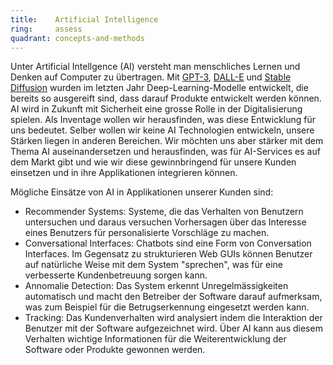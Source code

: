 ```yaml
---
title:    Artificial Intelligence  
ring:     assess  
quadrant: concepts-and-methods
---
```


Unter Artificial Intellgence (AI) versteht man menschliches Lernen und Denken auf Computer zu übertragen. Mit
[GPT-3][gpt-3], [DALL-E][dall-e] und [Stable Diffusion][stable-diff] wurden im letzten Jahr Deep-Learning-Modelle
entwickelt, die bereits so ausgereift sind, dass darauf Produkte entwickelt werden können. AI wird in Zukunft mit
Sicherheit eine grosse Rolle in der Digitalisierung spielen. Als Inventage wollen wir herausfinden, was diese
Entwicklung für uns bedeutet. Selber wollen wir keine AI Technologien entwickeln, unsere Stärken liegen in anderen
Bereichen. Wir möchten uns aber stärker mit dem Thema AI auseinandersetzen und herausfinden, was für AI-Services es auf
dem Markt gibt und wie wir diese gewinnbringend für unsere Kunden einsetzen und in ihre Applikationen integrieren
können.

Mögliche Einsätze von AI in Applikationen unserer Kunden sind:

- Recommender Systems: Systeme, die das Verhalten von Benutzern untersuchen und daraus versuchen Vorhersagen über das
  Interesse eines Benutzers für personalisierte Vorschläge zu machen.
- Conversational Interfaces: Chatbots sind eine Form von Conversation Interfaces. Im Gegensatz zu strukturieren Web GUIs
  können Benutzer auf natürliche Weise mit dem System "sprechen", was für eine verbesserte Kundenbetreuung sorgen kann.
- Annomalie Detection: Das System erkennt Unregelmässigkeiten automatisch und macht den Betreiber der Software darauf
  aufmerksam, was zum Beispiel für die Betrugserkennung eingesetzt werden kann.
- Tracking: Das Kundenverhalten wird analysiert indem die Interaktion der Benutzer mit der Software aufgezeichnet wird.
  Über AI kann aus diesem Verhalten wichtige Informationen für die Weiterentwicklung der Software oder Produkte gewonnen
  werden.

[gpt-3]: https://openai.com/blog/gpt-3-apps/
[dall-e]: https://openai.com/dall-e-2/
[stable-diff]: https://stablediffusionweb.com/
